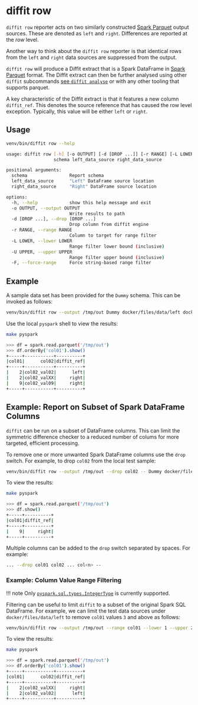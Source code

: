 # diffit row

`diffit row` reporter acts on two similarly constructed
[Spark Parquet](https://spark.apache.org/docs/latest/sql-data-sources-parquet.html) output sources. These
are denoted as `left` and `right`. Differences are reported at the _row_ level.

Another way to think about the `diffit row` reporter is that identical rows from the `left` and `right` data sources
are suppressed from the output.

`diffit row` will produce a Diffit extract that is a Spark DataFrame in
[Spark Parquet](https://spark.apache.org/docs/latest/sql-data-sources-parquet.html) format. The Diffit
extract can then be further analysed using other `diffit` subcommands
[see `diffit analyse`](../utilities/analyse.md) or with any other tooling that supports parquet.

A key characteristic of the Diffit extract is that it features a new column `diffit_ref`. This denotes
the source reference that has caused the row level exception. Typically, this value will be either `left` or `right`.

## Usage
``` sh
venv/bin/diffit row --help
```

``` sh
usage: diffit row [-h] [-o OUTPUT] [-d [DROP ...]] [-r RANGE] [-L LOWER] [-U UPPER] [-F]
                  schema left_data_source right_data_source

positional arguments:
  schema                Report schema
  left_data_source      "Left" DataFrame source location
  right_data_source     "Right" DataFrame source location

options:
  -h, --help            show this help message and exit
  -o OUTPUT, --output OUTPUT
                        Write results to path
  -d [DROP ...], --drop [DROP ...]
                        Drop column from diffit engine
  -r RANGE, --range RANGE
                        Column to target for range filter
  -L LOWER, --lower LOWER
                        Range filter lower bound (inclusive)
  -U UPPER, --upper UPPER
                        Range filter upper bound (inclusive)
  -F, --force-range     Force string-based range filter
```

## Example
A sample data set has been provided for the `Dummy` schema. This can be invoked as follows:
``` sh
venv/bin/diffit row --output /tmp/out Dummy docker/files/data/left docker/files/data/right
```

Use the local `pyspark` shell to view the results:
``` sh
make pyspark
```

``` sh
>>> df = spark.read.parquet('/tmp/out')
>>> df.orderBy('col01').show()
+-----+-----------+----------+
|col01|      col02|diffit_ref|
+-----+-----------+----------+
|    2|col02_val02|      left|
|    2|col02_valXX|     right|
|    9|col02_val09|     right|
+-----+-----------+----------+
```

## Example: Report on Subset of Spark DataFrame Columns
`diffit` can be run on a subset of DataFrame columns. This can limit the symmetric difference checker
to a reduced number of colums for more targeted, efficient processing.

To remove one or more unwanted Spark DataFrame columns use the `drop` switch. For example,
to drop `col02` from the local test sample:
``` sh
venv/bin/diffit row --output /tmp/out --drop col02 -- Dummy docker/files/data/left docker/files/data/right
```

To view the results:
``` sh
make pyspark
```

``` sh
>>> df = spark.read.parquet('/tmp/out')
>>> df.show()
+-----+----------+
|col01|diffit_ref|
+-----+----------+
|    9|     right|
+-----+----------+
```

Multiple columns can be added to the `drop` switch separated by spaces. For example:
``` sh
... --drop col01 col02 ... col<n> --
```

### Example: Column Value Range Filtering
!!! note
    Only [`pyspark.sql.types.IntegerType`](pyspark.sql.types.IntegerType)  is currently supported.

Filtering can be useful to limit `diffit` to a subset of the original Spark SQL DataFrame. For example,
we can limit the test data sources under `docker/files/data/left` to remove `col01` values `3` and above as follows:

``` sh
venv/bin/diffit row --output /tmp/out --range col01 --lower 1 --upper 2 -- Dummy docker/files/data/left docker/files/data/right
```

To view the results:
``` sh
make pyspark
```

``` sh
>>> df = spark.read.parquet('/tmp/out')
>>> df.orderBy('col01').show()
+-----+-----------+----------+
|col01|      col02|diffit_ref|
+-----+-----------+----------+
|    2|col02_valXX|     right|
|    2|col02_val02|      left|
+-----+-----------+----------+
```
